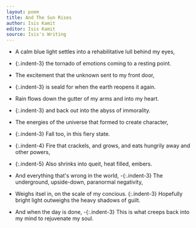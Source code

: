 ```yaml
---
layout: poem
title: And The Sun Rises
author: Isis Kamit
editor: Isis Kamit
source: Isis's Writing
---
```


- A calm blue light settles into a rehabilitative lull behind my eyes,
- {:.indent-3} the tornado of emotions coming to a resting point. 

- The excitement that the unknown sent to my front door,
- {:.indent-3} is seald for when the earth reopens it again.

- Rain flows down the gutter of my arms and into my heart. 
- {:.indent-3} and back out into the abyss of immorality. 

- The energies of the universe that formed to create character,
- {:.indent-3} Fall too, in this fiery state.
- {:.indent-4} Fire that crackels, and grows, and eats hungrily away and other powers,
- {:.indent-5} Also shrinks into queit, heat filled, embers. 

- And everything that's wrong in the world, 
-{:.indent-3} The underground, upside-down, paranormal negativity, 
- Weighs itsel in, on the scale of my concious. 
{:.indent-3} Hopefully bright light outweighs the heavy shadows of guilt. 
- And when the day is done,
-{:.indent-3} This is what creeps back into my mind to rejuvenate my soul. 